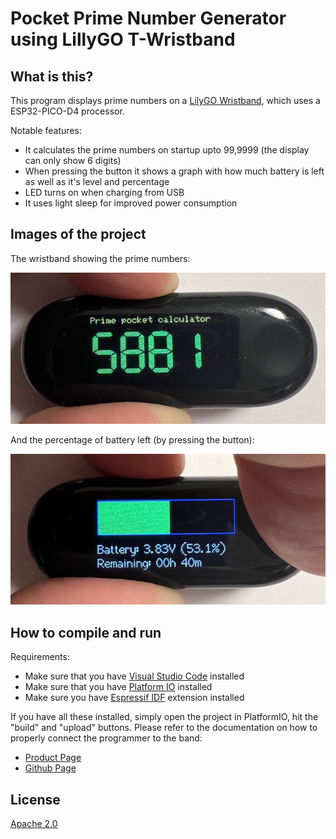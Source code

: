 
# Pocket Prime Number Generator using LillyGO T-Wristband

## What is this?

This program displays prime numbers on a [LilyGO Wristband](https://github.com/Xinyuan-LilyGO/T-Wristband), which uses a ESP32-PICO-D4 processor.

Notable features:

* It calculates the prime numbers on startup upto 99,9999 (the display can only show 6 digits)
* When pressing the button it shows a graph with how much battery is left as well as it's level and percentage
* LED turns on when charging from USB
* It uses light sleep for improved power consumption

## Images of the project

The wristband showing the prime numbers:

![Primes](img/primes.jpeg)

And the percentage of battery left (by pressing the button):

![Battery](img/bat.jpeg)

## How to compile and run

Requirements:

* Make sure that you have [Visual Studio Code](https://code.visualstudio.com) installed
* Make sure that you have [Platform IO](https://platformio.org) installed
* Make sure you have [Espressif IDF](https://github.com/espressif/vscode-esp-idf-extension) extension installed

If you have all these installed, simply open the project in PlatformIO, hit the "build" and "upload" buttons. Please refer to the documentation on how to properly connect the programmer to the band:

* [Product Page](http://www.lilygo.cn/prod_view.aspx?TypeId=50054&Id=1242)
* [Github Page](https://github.com/Xinyuan-LilyGO/T-Wristband)

## License

[Apache 2.0](LICENSE)
